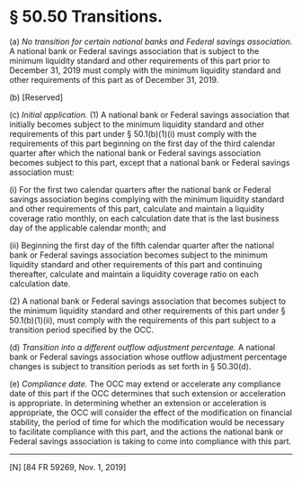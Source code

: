 # § 50.50   Transitions.

(a) *No transition for certain national banks and Federal savings association.* A national bank or Federal savings association that is subject to the minimum liquidity standard and other requirements of this part prior to December 31, 2019 must comply with the minimum liquidity standard and other requirements of this part as of December 31, 2019.


(b) [Reserved]


(c) *Initial application.* (1) A national bank or Federal savings association that initially becomes subject to the minimum liquidity standard and other requirements of this part under § 50.1(b)(1)(i) must comply with the requirements of this part beginning on the first day of the third calendar quarter after which the national bank or Federal savings association becomes subject to this part, except that a national bank or Federal savings association must:


(i) For the first two calendar quarters after the national bank or Federal savings association begins complying with the minimum liquidity standard and other requirements of this part, calculate and maintain a liquidity coverage ratio monthly, on each calculation date that is the last business day of the applicable calendar month; and


(ii) Beginning the first day of the fifth calendar quarter after the national bank or Federal savings association becomes subject to the minimum liquidity standard and other requirements of this part and continuing thereafter, calculate and maintain a liquidity coverage ratio on each calculation date.


(2) A national bank or Federal savings association that becomes subject to the minimum liquidity standard and other requirements of this part under § 50.1(b)(1)(ii), must comply with the requirements of this part subject to a transition period specified by the OCC.


(d) *Transition into a different outflow adjustment percentage.* A national bank or Federal savings association whose outflow adjustment percentage changes is subject to transition periods as set forth in § 50.30(d).


(e) *Compliance date.* The OCC may extend or accelerate any compliance date of this part if the OCC determines that such extension or acceleration is appropriate. In determining whether an extension or acceleration is appropriate, the OCC will consider the effect of the modification on financial stability, the period of time for which the modification would be necessary to facilitate compliance with this part, and the actions the national bank or Federal savings association is taking to come into compliance with this part.



---

[N] [84 FR 59269, Nov. 1, 2019]




